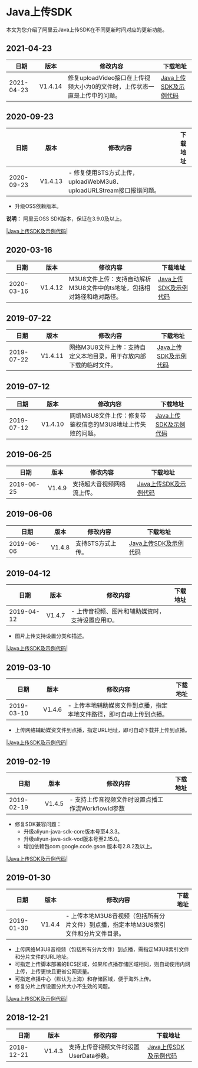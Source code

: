 # Java上传SDK

本文为您介绍了阿里云Java上传SDK在不同更新时间对应的更新功能。

## 2021-04-23

|日期|版本|修改内容|下载地址|
|--|--|----|----|
|2021-04-23|V1.4.14|修复uploadVideo接口在上传视频大小为0的文件时，上传状态一直是上传中的问题。|[Java上传SDK及示例代码](https://alivc-demo-cms.alicdn.com/versionProduct/sourceCode/upload/java/VODUploadDemo-java-1.4.14.zip)|

## 2020-09-23

|日期|版本|修改内容|下载地址|
|--|--|----|----|
|2020-09-23|V1.4.13|-   修复使用STS方式上传，uploadWebM3u8、uploadURLStream接口报错问题。
-   升级OSS依赖版本。

**说明：** 阿里云OSS SDK版本，保证在3.9.0及以上。

|[Java上传SDK及示例代码](https://docs-aliyun.cn-hangzhou.oss.aliyun-inc.com/assets/attach/51992/cn_zh/1600848199952/VODUploadDemo-java-1.4.13.zip)|

## 2020-03-16

|日期|版本|修改内容|下载地址|
|--|--|----|----|
|2020-03-16|V1.4.12|M3U8文件上传：支持自动解析M3U8文件中的ts地址，包括相对路径和绝对路径。|[Java上传SDK及示例代码](https://docs-aliyun.cn-hangzhou.oss.aliyun-inc.com/assets/attach/51992/cn_zh/1584350505412/VODUploadDemo-java-1.4.12.zip)|

## 2019-07-22

|日期|版本|修改内容|下载地址|
|--|--|----|----|
|2019-07-22|V1.4.11|网络M3U8文件上传：支持自定义本地目录，用于存放内部下载的临时文件。|[Java上传SDK及示例代码](https://docs-aliyun.cn-hangzhou.oss.aliyun-inc.com/assets/attach/106648/cn_zh/1563778063998/VODUploadDemo-java-1.4.11.zip)|

## 2019-07-12

|日期|版本|修改内容|下载地址|
|--|--|----|----|
|2019-07-12|V1.4.10|网络M3U8文件上传：修复带鉴权信息的M3U8地址上传失败的问题。|[Java上传SDK及示例代码](https://docs-aliyun.cn-hangzhou.oss.aliyun-inc.com/assets/attach/106648/cn_zh/1562903947499/VODUploadDemo-java-1.4.10.zip)|

## 2019-06-25

|日期|版本|修改内容|下载地址|
|--|--|----|----|
|2019-06-25|V1.4.9|支持超大音视频网络流上传。|[Java上传SDK及示例代码](https://docs-aliyun.cn-hangzhou.oss.aliyun-inc.com/assets/attach/51992/cn_zh/1561708141494/VODUploadDemo-java-1.4.9.zip)|

## 2019-06-06

|日期|版本|修改内容|下载地址|
|--|--|----|----|
|2019-06-06|V1.4.8|支持STS方式上传。|[Java上传SDK及示例代码](https://docs-aliyun.cn-hangzhou.oss.aliyun-inc.com/assets/attach/106648/cn_zh/1559795565842/VODUploadDemo-java-1.4.8.zip)|

## 2019-04-12

|日期|版本|修改内容|下载地址|
|--|--|----|----|
|2019-04-12|V1.4.7|-   上传音视频、图片和辅助媒资时，支持设置应用ID。
-   图片上传支持设置分类和描述。

|[Java上传SDK及示例代码](https://docs-aliyun.cn-hangzhou.oss.aliyun-inc.com/assets/attach/51992/cn_zh/1555048043943/VODUploadDemo-java-1.4.7.zip)|

## 2019-03-10

|日期|版本|修改内容|下载地址|
|--|--|----|----|
|2019-03-10|V1.4.6|-   上传本地辅助媒资文件到点播，指定本地文件路径，即可自动上传到点播。
-   上传网络辅助媒资文件到点播，指定URL地址，即可自动下载并上传到点播。

|[Java上传SDK及示例代码](https://docs-aliyun.cn-hangzhou.oss.aliyun-inc.com/assets/attach/106648/cn_zh/1552227669169/VODUploadDemo-java-1.4.6.zip)|

## 2019-02-19

|日期|版本|修改内容|下载地址|
|--|--|----|----|
|2019-02-19|V1.4.5|-   支持上传音视频文件时设置点播工作流WorkflowId参数
-   修复SDK兼容问题：
    -   升级aliyun-java-sdk-core版本号至4.3.3。
    -   升级aliyun-java-sdk-vod版本号至2.15.0。
    -   增加依赖包com.google.code.gson 版本号2.8.2及以上。

|[Java上传SDK及示例代码](https://docs-aliyun.cn-hangzhou.oss.aliyun-inc.com/assets/attach/106648/cn_zh/1550571710324/VODUploadDemo-java-1.4.5.zip)|

## 2019-01-30

|日期|版本|修改内容|下载地址|
|--|--|----|----|
|2019-01-30|V1.4.4|-   上传本地M3U8音视频（包括所有分片文件）到点播，指定本地M3U8索引文件和分片文件目录。
-   上传网络M3U8音视频（包括所有分片文件）到点播，需指定M3U8索引文件和分片文件的URL地址。
-   可指定上传脚本部署的ECS区域，如果和点播存储区域相同，则自动使用内网上传，上传更快且更省公网流量。
-   可指定点播中心（默认为上海）和存储区域，便于海外上传。
-   修复分片上传设置分片大小不生效的问题。

|[Java上传SDK及示例代码](https://docs-aliyun.cn-hangzhou.oss.aliyun-inc.com/assets/attach/51992/cn_zh/1548820581839/VODUploadDemo-java-1.4.4.zip)|

## 2018-12-21

|日期|版本|修改内容|下载地址|
|--|--|----|----|
|2018-12-21|V1.4.3|支持上传音视频文件时设置UserData参数。|[Java上传SDK及示例代码](https://docs-aliyun.cn-hangzhou.oss.aliyun-inc.com/assets/attach/51992/cn_zh/1545382153255/VODUploadDemo-java-1.4.3.zip)|

